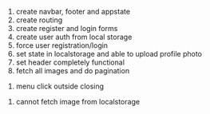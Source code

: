 <!--  version log -->

1. create navbar, footer and appstate
2. create routing
3. create register and login forms
4. create user auth from local storage
5. force user registration/login
6. set state in localstorage and able to upload profile photo
7. set header completely functional
8. fetch all images and do pagination

<!-- bugs  -->

1. menu click outside closing

<!-- unables -->

1. cannot fetch image from localstorage
